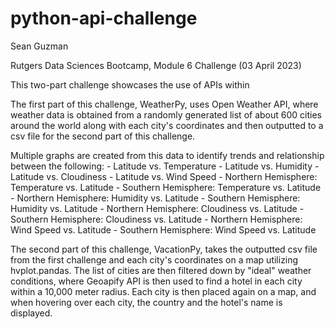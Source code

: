 # python-api-challenge

Sean Guzman

Rutgers Data Sciences Bootcamp, Module 6 Challenge (03 April 2023)

This two-part challenge showcases the use of APIs within

The first part of this challenge, WeatherPy, uses Open Weather API, where weather data is obtained from a randomly generated list of about 600 cities around the world along with each city's coordinates and then outputted to a csv file for the second part of this challenge. 

Multiple graphs are created from this data to identify trends and relationship between the following:
    - Latitude vs. Temperature
    - Latitude vs. Humidity
    - Latitude vs. Cloudiness
    - Latitude vs. Wind Speed
    - Northern Hemisphere: Temperature vs. Latitude
    - Southern Hemisphere: Temperature vs. Latitude
    - Northern Hemisphere: Humidity vs. Latitude
    - Southern Hemisphere: Humidity vs. Latitude
    - Northern Hemisphere: Cloudiness vs. Latitude
    - Southern Hemisphere: Cloudiness vs. Latitude
    - Northern Hemisphere: Wind Speed vs. Latitude
    - Southern Hemisphere: Wind Speed vs. Latitude

The second part of this challenge, VacationPy, takes the outputted csv file from the first challenge and each city's coordinates on a map utilizing hvplot.pandas. The list of cities are then filtered down by "ideal" weather conditions, where Geoapify API is then used to find a hotel in each city within a 10,000 meter radius. Each city is then placed again on a map, and when hovering over each city, the country and the hotel's name is displayed.